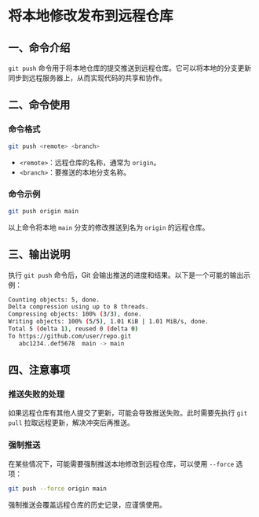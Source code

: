 # 将本地修改发布到远程仓库

## 一、命令介绍

`git push` 命令用于将本地仓库的提交推送到远程仓库。它可以将本地的分支更新同步到远程服务器上，从而实现代码的共享和协作。

## 二、命令使用

### 命令格式

```bash
git push <remote> <branch>
```

- `<remote>`：远程仓库的名称，通常为 `origin`。
- `<branch>`：要推送的本地分支名称。

### 命令示例

```bash
git push origin main
```

以上命令将本地 `main` 分支的修改推送到名为 `origin` 的远程仓库。

## 三、输出说明

执行 `git push` 命令后，Git 会输出推送的进度和结果。以下是一个可能的输出示例：

```bash
Counting objects: 5, done.
Delta compression using up to 8 threads.
Compressing objects: 100% (3/3), done.
Writing objects: 100% (5/5), 1.01 KiB | 1.01 MiB/s, done.
Total 5 (delta 1), reused 0 (delta 0)
To https://github.com/user/repo.git
   abc1234..def5678  main -> main
```

## 四、注意事项

### 推送失败的处理

如果远程仓库有其他人提交了更新，可能会导致推送失败。此时需要先执行 `git pull` 拉取远程更新，解决冲突后再推送。

### 强制推送

在某些情况下，可能需要强制推送本地修改到远程仓库，可以使用 `--force` 选项：

```bash
git push --force origin main
```

强制推送会覆盖远程仓库的历史记录，应谨慎使用。